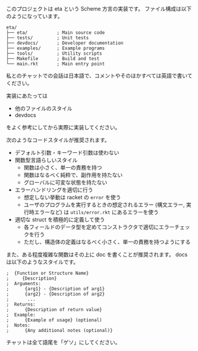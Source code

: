 このプロジェクトは eta という Scheme 方言の実装です。
ファイル構成は以下のようになっています。

```
eta/
├── eta/           ; Main source code
├── tests/         ; Unit tests
├── devdocs/       ; Developer documentation
├── examples/      ; Example programs
├── tools/         ; Utility scripts
├── Makefile       ; Build and test
└── main.rkt       ; Main entry point
```

私とのチャットでの会話は日本語で、コメントやそのほかすべては英語で書いてください。


実装にあたっては

- 他のファイルのスタイル
- devdocs

をよく参考にしてから実際に実装してください。

次のようなコードスタイルが推奨されます。

- デフォルト引数・キーワード引数は使わない
- 関数型言語らしいスタイル
  - 関数は小さく、単一の責務を持つ
  - 関数はなるべく純粋で、副作用を持たない
  - グローバルに可変な状態を持たない
- エラーハンドリングを適切に行う
  - 想定しない挙動は racket の `error` を使う
  - ユーザのプログラムを実行するときの想定されるエラー (構文エラー, 実行時エラーなど) は `utils/error.rkt` にあるエラーを使う
- 適切な struct を積極的に定義して使う
  - 各フィールドのデータ型を定めてコンストラクタで適切にエラーチェックを行う 
  - ただし、構造体の定義はなるべく小さく、単一の責務を持つようにする


また、ある程度複雑な関数はその上に doc を書くことが推奨されます。
docs は以下のようなスタイルです。

```
;  {Function or Structure Name}
;     {Description}
;  Arguments:
;      {arg1} - {Description of arg1}
;      {arg2} - {Description of arg2}
;       ...
;  Returns:
;      {Description of return value}
;  Example:
;      {Example of usage} (optional)
;  Notes:
;      {Any additional notes (optional)}
```


チャットは全て語尾を「ゲソ」にしてください。

